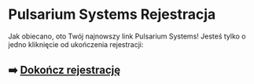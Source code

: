 # Pulsarium Systems Rejestracja

Jak obiecano, oto Twój najnowszy link Pulsarium Systems! Jesteś tylko o jedno kliknięcie od ukończenia rejestracji:

## ➡️ [Dokończ rejestrację](#REF!)